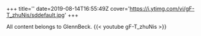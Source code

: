 +++
title=''
date=2019-08-14T16:55:49Z
cover='https://i.ytimg.com/vi/gF-T_zhuNis/sddefault.jpg'
+++

All content belongs to GlennBeck.
{{< youtube gF-T_zhuNis >}}
